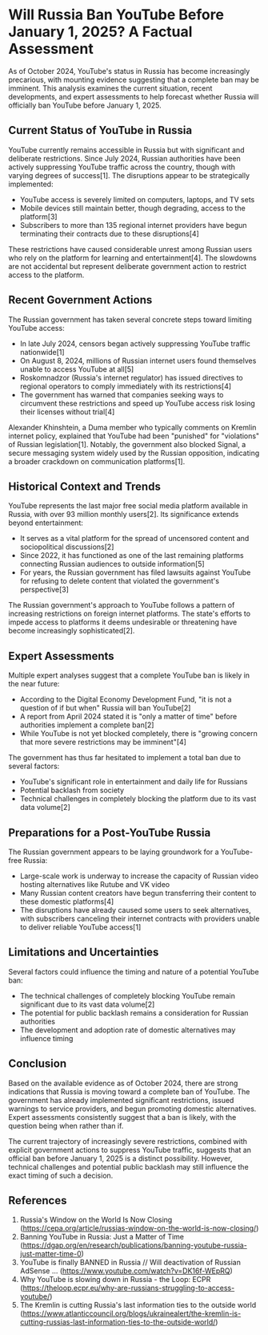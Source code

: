 # Will Russia Ban YouTube Before January 1, 2025? A Factual Assessment

As of October 2024, YouTube's status in Russia has become increasingly precarious, with mounting evidence suggesting that a complete ban may be imminent. This analysis examines the current situation, recent developments, and expert assessments to help forecast whether Russia will officially ban YouTube before January 1, 2025.

## Current Status of YouTube in Russia

YouTube currently remains accessible in Russia but with significant and deliberate restrictions. Since July 2024, Russian authorities have been actively suppressing YouTube traffic across the country, though with varying degrees of success[1]. The disruptions appear to be strategically implemented:

- YouTube access is severely limited on computers, laptops, and TV sets
- Mobile devices still maintain better, though degrading, access to the platform[3]
- Subscribers to more than 135 regional internet providers have begun terminating their contracts due to these disruptions[4]

These restrictions have caused considerable unrest among Russian users who rely on the platform for learning and entertainment[4]. The slowdowns are not accidental but represent deliberate government action to restrict access to the platform.

## Recent Government Actions

The Russian government has taken several concrete steps toward limiting YouTube access:

- In late July 2024, censors began actively suppressing YouTube traffic nationwide[1]
- On August 8, 2024, millions of Russian internet users found themselves unable to access YouTube at all[5]
- Roskomnadzor (Russia's internet regulator) has issued directives to regional operators to comply immediately with its restrictions[4]
- The government has warned that companies seeking ways to circumvent these restrictions and speed up YouTube access risk losing their licenses without trial[4]

Alexander Khinshtein, a Duma member who typically comments on Kremlin internet policy, explained that YouTube had been "punished" for "violations" of Russian legislation[1]. Notably, the government also blocked Signal, a secure messaging system widely used by the Russian opposition, indicating a broader crackdown on communication platforms[1].

## Historical Context and Trends

YouTube represents the last major free social media platform available in Russia, with over 93 million monthly users[2]. Its significance extends beyond entertainment:

- It serves as a vital platform for the spread of uncensored content and sociopolitical discussions[2]
- Since 2022, it has functioned as one of the last remaining platforms connecting Russian audiences to outside information[5]
- For years, the Russian government has filed lawsuits against YouTube for refusing to delete content that violated the government's perspective[3]

The Russian government's approach to YouTube follows a pattern of increasing restrictions on foreign internet platforms. The state's efforts to impede access to platforms it deems undesirable or threatening have become increasingly sophisticated[2].

## Expert Assessments

Multiple expert analyses suggest that a complete YouTube ban is likely in the near future:

- According to the Digital Economy Development Fund, "it is not a question of if but when" Russia will ban YouTube[2]
- A report from April 2024 stated it is "only a matter of time" before authorities implement a complete ban[2]
- While YouTube is not yet blocked completely, there is "growing concern that more severe restrictions may be imminent"[4]

The government has thus far hesitated to implement a total ban due to several factors:

- YouTube's significant role in entertainment and daily life for Russians
- Potential backlash from society
- Technical challenges in completely blocking the platform due to its vast data volume[2]

## Preparations for a Post-YouTube Russia

The Russian government appears to be laying groundwork for a YouTube-free Russia:

- Large-scale work is underway to increase the capacity of Russian video hosting alternatives like Rutube and VK video
- Many Russian content creators have begun transferring their content to these domestic platforms[4]
- The disruptions have already caused some users to seek alternatives, with subscribers canceling their internet contracts with providers unable to deliver reliable YouTube access[1]

## Limitations and Uncertainties

Several factors could influence the timing and nature of a potential YouTube ban:

- The technical challenges of completely blocking YouTube remain significant due to its vast data volume[2]
- The potential for public backlash remains a consideration for Russian authorities
- The development and adoption rate of domestic alternatives may influence timing

## Conclusion

Based on the available evidence as of October 2024, there are strong indications that Russia is moving toward a complete ban of YouTube. The government has already implemented significant restrictions, issued warnings to service providers, and begun promoting domestic alternatives. Expert assessments consistently suggest that a ban is likely, with the question being when rather than if.

The current trajectory of increasingly severe restrictions, combined with explicit government actions to suppress YouTube traffic, suggests that an official ban before January 1, 2025 is a distinct possibility. However, technical challenges and potential public backlash may still influence the exact timing of such a decision.

## References

1. Russia's Window on the World Is Now Closing (https://cepa.org/article/russias-window-on-the-world-is-now-closing/)
2. Banning YouTube in Russia: Just a Matter of Time (https://dgap.org/en/research/publications/banning-youtube-russia-just-matter-time-0)
3. YouTube is finally BANNED in Russia // Will deactivation of Russian AdSense ... (https://www.youtube.com/watch?v=DK16f-WEpRQ)
4. Why YouTube is slowing down in Russia - the Loop: ECPR (https://theloop.ecpr.eu/why-are-russians-struggling-to-access-youtube/)
5. The Kremlin is cutting Russia's last information ties to the outside world (https://www.atlanticcouncil.org/blogs/ukrainealert/the-kremlin-is-cutting-russias-last-information-ties-to-the-outside-world/)